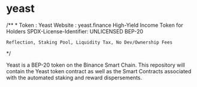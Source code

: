 # yeast
/**
 * 
    Token : Yeast
    Website : yeast.finance
    High-Yield Income Token for Holders
    SPDX-License-Identifier: UNLICENSED
    BEP-20
    
    
    Reflection, Staking Pool, Liquidity Tax, No Dev/Ownership Fees
    
*/

Yeast is a BEP-20 token on the Binance Smart Chain.  This repository will contain the Yeast token contract as well as the Smart Contracts associated with the automated staking and reward dispersements.
